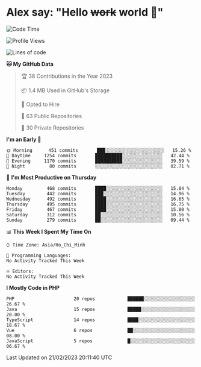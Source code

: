 # Alex say: "Hello ~~work~~ world 🐾"

<!--START_SECTION:waka-->
![Code Time](http://img.shields.io/badge/Code%20Time-839%20hrs%205%20mins-blue)

![Profile Views](http://img.shields.io/badge/Profile%20Views-0-blue)

![Lines of code](https://img.shields.io/badge/From%20Hello%20World%20I%27ve%20Written-31%20Million%20lines%20of%20code-blue)

**🐱 My GitHub Data** 

> 🏆 38 Contributions in the Year 2023
 > 
> 📦 1.4 MB Used in GitHub's Storage 
 > 
> 💼 Opted to Hire
 > 
> 📜 63 Public Repositories 
 > 
> 🔑 30 Private Repositories  
 > 
**I'm an Early 🐤** 

```text
🌞 Morning      451 commits       ███░░░░░░░░░░░░░░░░░░░░░░   15.26 % 
🌆 Daytime     1254 commits       ██████████░░░░░░░░░░░░░░░   42.44 % 
🌃 Evening     1170 commits       ██████████░░░░░░░░░░░░░░░   39.59 % 
🌙 Night         80 commits       ░░░░░░░░░░░░░░░░░░░░░░░░░   02.71 % 

```
📅 **I'm Most Productive on Thursday** 

```text
Monday         468 commits       ████░░░░░░░░░░░░░░░░░░░░░   15.84 % 
Tuesday        442 commits       ███░░░░░░░░░░░░░░░░░░░░░░   14.96 % 
Wednesday      492 commits       ████░░░░░░░░░░░░░░░░░░░░░   16.65 % 
Thursday       495 commits       ████░░░░░░░░░░░░░░░░░░░░░   16.75 % 
Friday         467 commits       ████░░░░░░░░░░░░░░░░░░░░░   15.80 % 
Saturday       312 commits       ██░░░░░░░░░░░░░░░░░░░░░░░   10.56 % 
Sunday         279 commits       ██░░░░░░░░░░░░░░░░░░░░░░░   09.44 % 

```


📊 **This Week I Spent My Time On** 

```text
⌚︎ Time Zone: Asia/Ho_Chi_Minh

💬 Programming Languages: 
No Activity Tracked This Week

🔥 Editors: 
No Activity Tracked This Week

```

**I Mostly Code in PHP** 

```text
PHP                      20 repos            ██████░░░░░░░░░░░░░░░░░░░   26.67 % 
Java                     15 repos            █████░░░░░░░░░░░░░░░░░░░░   20.00 % 
TypeScript               14 repos            ████░░░░░░░░░░░░░░░░░░░░░   18.67 % 
Vue                      6 repos             ██░░░░░░░░░░░░░░░░░░░░░░░   08.00 % 
JavaScript               5 repos             █░░░░░░░░░░░░░░░░░░░░░░░░   06.67 % 

```



 Last Updated on 21/02/2023 20:11:40 UTC
<!--END_SECTION:waka-->

